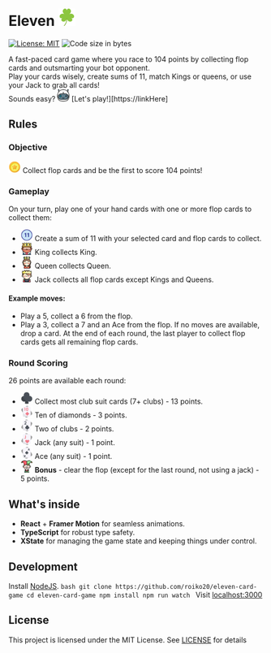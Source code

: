 # Eleven <img src="./public/icons/clubs.svg" alt="Clubs logo" width="34" height="34">

[![License: MIT](https://img.shields.io/badge/License-MIT-yellow.svg)](https://opensource.org/licenses/MIT)
![Code size in bytes](https://img.shields.io/github/languages/code-size/roiko20/eleven-card-game)

A fast-paced card game where you race to 104 points by collecting flop cards and outsmarting your bot opponent.<br/>
Play your cards wisely, create sums of 11, match Kings or queens, or use your Jack to grab all cards!<br/>
Sounds easy? <img src="./public/icons/bot.png" alt="bot" width="24" height="24"> [Let's play!][https://linkHere]

## Rules

### Objective
<img src="./public/icons/points.png" alt="points" width="24" height="24"> Collect flop cards and be the first to score 104 points!

### Gameplay
On your turn, play one of your hand cards with one or more flop cards to collect them:
- <img src="./public/icons/eleven.png" alt="eleven" width="24" height="24"> Create a sum of 11 with your selected card and flop cards to collect.
- <img src="./public/icons/king.png" alt="king" width="24" height="24"> King collects King.
- <img src="./public/icons/queen.png" alt="queen" width="24" height="24"> Queen collects Queen.
- <img src="./public/icons/prince.png" alt="prince" width="24" height="24"> Jack collects all flop cards except Kings and Queens.

#### Example moves:
- Play a 5, collect a 6 from the flop.
- Play a 3, collect a 7 and an Ace from the flop.
If no moves are available, drop a card.
At the end of each round, the last player to collect flop cards gets all remaining flop cards.

### Round Scoring
26 points are available each round:
- <img src="./public/icons/club.png" alt="club" width="24" height="24"> Collect most club suit cards (7+ clubs) - 13 points.
- <img src="./public/icons/10ofDiamonds.png" alt="10 of diamonds" width="24" height="24"> Ten of diamonds - 3 points.
- <img src="./public/icons/2ofClubs.png" alt="10 of diamonds" width="24" height="24"> Two of clubs - 2 points.
- <img src="./public/icons/jack.png" alt="jack" width="24" height="24"> Jack (any suit) - 1 point.
- <img src="./public/icons/ace.png" alt="ace" width="24" height="24"> Ace (any suit) - 1 point.
- <img src="./public/icons/joker.png" alt="joker" width="24" height="24"> **Bonus** - clear the flop (except for the last round, not using a jack) - 5 points.

## What's inside
- **React** + **Framer Motion** for seamless animations.
- **TypeScript** for robust type safety.
- **XState** for managing the game state and keeping things under control.

## Development
Install [NodeJS](https://nodejs.org/en/download/).
    ```bash
    git clone https://github.com/roiko20/eleven-card-game
    cd eleven-card-game
    npm install
    npm run watch
    ```
Visit [localhost:3000](http://localhost:3000)

## License
This project is licensed under the MIT License. See [LICENSE](./LICENSE) for details